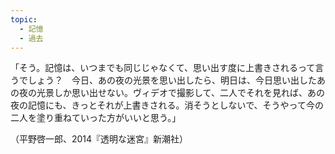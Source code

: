 ```yaml
---
topic:
  - 記憶
  - 過去
---
```

「そう。記憶は、いつまでも同じじゃなくて、思い出す度に上書きされるって言うでしょう？　今日、あの夜の光景を思い出したら、明日は、今日思い出したあの夜の光景しか思い出せない。ヴィデオで撮影して、二人でそれを見れば、あの夜の記憶にも、きっとそれが上書きされる。消そうとしないで、そうやって今の二人を塗り重ねていった方がいいと思う。」

（平野啓一郎、2014『透明な迷宮』新潮社）